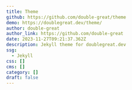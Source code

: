 ```yaml
---
title: Theme
github: https://github.com/double-great/theme
demo: https://doublegreat.dev/theme/
author: double-great
author_link: https://github.com/double-great
date: 2023-11-27T09:21:37.362Z
description: Jekyll theme for doublegreat.dev
ssg:
  - Jekyll
css: []
cms: []
category: []
draft: false
---
```

